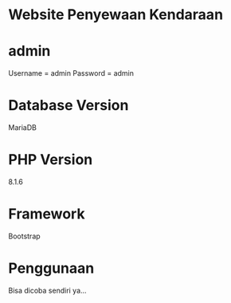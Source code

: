 # Website Penyewaan Kendaraan

# admin
Username = admin
Password = admin 

# Database Version
MariaDB

# PHP Version
8.1.6

# Framework
Bootstrap

# Penggunaan
Bisa dicoba sendiri ya...